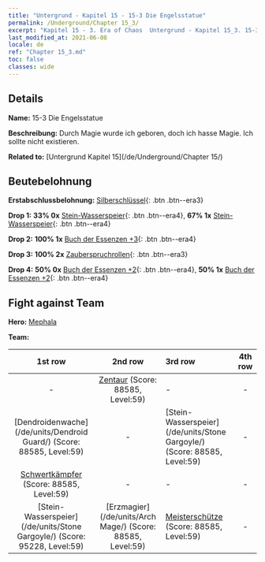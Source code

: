 ```yaml
---
title: "Untergrund - Kapitel 15 - 15-3 Die Engelsstatue"
permalink: /Underground/Chapter 15_3/
excerpt: "Kapitel 15 - 3. Era of Chaos  Untergrund - Kapitel 15_3. 15-3 Die Engelsstatue"
last_modified_at: 2021-06-08
locale: de
ref: "Chapter 15_3.md"
toc: false
classes: wide
---
```


## Details

 **Name:** 15-3 Die Engelsstatue

 **Beschreibung:** Durch Magie wurde ich geboren, doch ich hasse Magie. Ich sollte nicht existieren.

 **Related to:** [Untergrund Kapitel 15](/de/Underground/Chapter 15/)

## Beutebelohnung

 **Erstabschlussbelohnung:** [Silberschlüssel](/ItemsDE/con_693/){: .btn .btn--era3}

 **Drop 1:** **33% 0x** [Stein-Wasserspeier](/ItemsDE/unt_236/){: .btn .btn--era4}, **67% 1x** [Stein-Wasserspeier](/ItemsDE/unt_236/){: .btn .btn--era4}

 **Drop 2:** **100% 1x** [Buch der Essenzen +3](/ItemsDE/mat_60/){: .btn .btn--era4}

 **Drop 3:** **100% 2x** [Zauberspruchrollen](/ItemsDE/con_694/){: .btn .btn--era3}

 **Drop 4:** **50% 0x** [Buch der Essenzen +2](/ItemsDE/mat_53/){: .btn .btn--era4}, **50% 1x** [Buch der Essenzen +2](/ItemsDE/mat_53/){: .btn .btn--era4}


## Fight against Team
 **Hero:** [Mephala](/de/heroes/Mephala/)

 **Team:**


  | 1st row | 2nd row | 3rd row | 4th row |
  |:----:|:----:|:----|:----:|
  | - | [Zentaur](/de/units/Centaur/) (Score: 88585, Level:59)  | - | - |
  | [Dendroidenwache](/de/units/Dendroid Guard/) (Score: 88585, Level:59)  | - | [Stein-Wasserspeier](/de/units/Stone Gargoyle/) (Score: 88585, Level:59)  | - |
  | [Schwertkämpfer](/de/units/Swordsman/) (Score: 88585, Level:59)  | - | - | - |
  | [Stein-Wasserspeier](/de/units/Stone Gargoyle/) (Score: 95228, Level:59)  | [Erzmagier](/de/units/Arch Mage/) (Score: 88585, Level:59)  | [Meisterschütze](/de/units/Sharpshooter/) (Score: 88585, Level:59)  | - |



